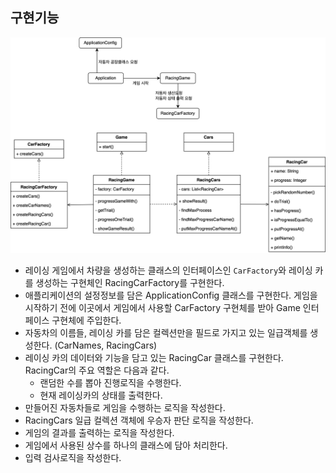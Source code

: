 ## 구현기능
<img src="./image/racingcar.png">

- 레이싱 게임에서 차량을 생성하는 클래스의 인터페이스인 `CarFactory`와 레이싱 카를 생성하는 구현체인 RacingCarFactory를 구현한다.
- 애플리케이션의 설정정보를 담은 ApplicationConfig 클래스를 구현한다. 게임을 시작하기 전에 이곳에서 게임에서 사용할 CarFactory 구현체를 
받아 Game 인터페이스 구현체에 주입한다.
- 자동차의 이름들, 레이싱 카를 담은 컬렉션만을 필드로 가지고 있는 일급객체를 생성한다. (CarNames, RacingCars)
- 레이싱 카의 데이터와 기능을 담고 있는 RacingCar 클래스를 구현한다. RacingCar의 주요 역할은 다음과 같다.
  - 랜덤한 수를 뽑아 진행로직을 수행한다.
  - 현재 레이싱카의 상태를 출력한다.
- 만들어진 자동차들로 게임을 수행하는 로직을 작성한다.
- RacingCars 일급 컬렉션 객체에 우승자 판단 로직을 작성한다.
- 게임의 결과를 출력하는 로직을 작성한다.
- 게임에서 사용된 상수를 하나의 클래스에 담아 처리한다.
- 입력 검사로직을 작성한다.